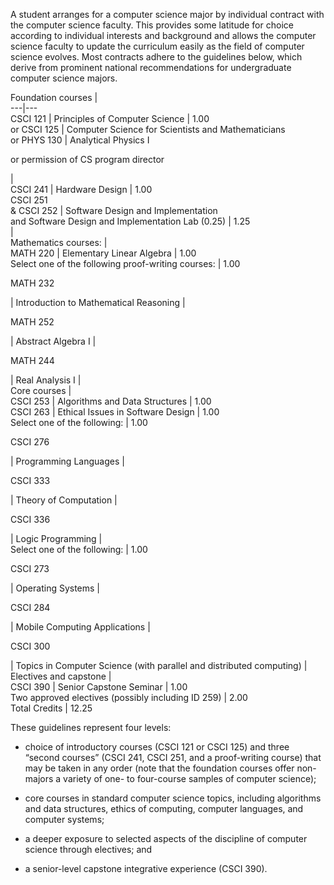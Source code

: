 A student arranges for a computer science major by individual contract with
the computer science faculty. This provides some latitude for choice according
to individual interests and background and allows the computer science faculty
to update the curriculum easily as the field of computer science evolves. Most
contracts adhere to the guidelines below, which derive from prominent national
recommendations for undergraduate computer science majors.

Foundation courses  |  
---|---  
CSCI 121  |  Principles of Computer Science  |  1.00  
or CSCI 125  |  Computer Science for Scientists and Mathematicians  
or PHYS 130  |  Analytical Physics I  
  
or permission of CS program director

|  
CSCI 241  |  Hardware Design  |  1.00  
CSCI 251  
& CSCI 252  |  Software Design and Implementation  
and Software Design and Implementation Lab (0.25)  |  1.25  
|  
Mathematics courses:  |  
MATH 220  |  Elementary Linear Algebra  |  1.00  
Select one of the following proof-writing courses:  |  1.00  
  
MATH 232

|  Introduction to Mathematical Reasoning  |  
  
MATH 252

|  Abstract Algebra I  |  
  
MATH 244

|  Real Analysis I  |  
Core courses  |  
CSCI 253  |  Algorithms and Data Structures  |  1.00  
CSCI 263  |  Ethical Issues in Software Design  |  1.00  
Select one of the following:  |  1.00  
  
CSCI 276

|  Programming Languages  |  
  
CSCI 333

|  Theory of Computation  |  
  
CSCI 336

|  Logic Programming  |  
Select one of the following:  |  1.00  
  
CSCI 273

|  Operating Systems  |  
  
CSCI 284

|  Mobile Computing Applications  |  
  
CSCI 300

|  Topics in Computer Science (with parallel and distributed computing)  |  
Electives and capstone  |  
CSCI 390  |  Senior Capstone Seminar  |  1.00  
Two approved electives (possibly including ID 259)  |  2.00  
Total Credits  |  12.25  
  
These guidelines represent four levels:

  * choice of introductory courses (CSCI 121 or CSCI 125) and three “second courses” (CSCI 241, CSCI 251, and a proof-writing course) that may be taken in any order (note that the foundation courses offer non-majors a variety of one- to four-course samples of computer science); 

  * core courses in standard computer science topics, including algorithms and data structures, ethics of computing, computer languages, and computer systems; 

  * a deeper exposure to selected aspects of the discipline of computer science through electives; and 

  * a senior-level capstone integrative experience (CSCI 390). 

